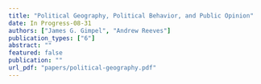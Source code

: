 ```yaml
---
title: "Political Geography, Political Behavior, and Public Opinion"
date: In Progress-08-31
authors: ["James G. Gimpel", "Andrew Reeves"]
publication_types: ["6"]
abstract: ""
featured: false
publication: ""
url_pdf: "papers/political-geography.pdf"
---
```

